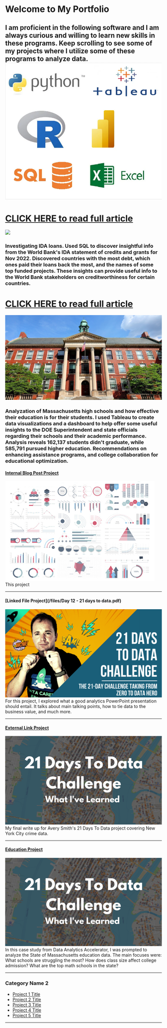 # Welcome to My Portfolio
I am proficient in the following software and I am always curious and willing to learn new skills in these programs. Keep scrolling to see some of my projects where I utilize some of these programs to analyze data.
<img src="images/software_skills_logos.png"/>
---
# [CLICK HERE to read full article](/bank.md)
<img src="Bank_Vissuals/The-world-bank-7c51155a361e1efba7c704d19b6a5aca.png"/>

### Investigating IDA loans. Used SQL to discover insightful info from the World Bank's IDA statement of credits and grants for Nov 2022. Discovered countries with the most debt, which ones paid their loans back the most, and the names of some top funded projects. These insights can provide useful info to the World Bank stakeholders on creditworthiness for certain countries.

# [CLICK HERE to read full article](/schools.md)
<img src="schools_visuals/bostonlatinfb.jpg"/>

### Analyzation of Massachusetts high schools and how effective their education is for their students. I used Tableau to create data visualizations and a dashboard to help offer some useful insights to the DOE Superintendent and state officials regarding their schools and their academic performance. Analysis reveals 162,137 students didn't graduate, while 585,791 pursued higher education. Recommendations on enhancing assistance programs, and college collaboration for educational optimization.

#### [Internal Blog Post Project](/sample_project)
<img src="images/dummy_thumbnail.jpg?raw=true"/>
This project

---
#### [Linked File Project](/files/Day 12 - 21 days to data.pdf)
<img src="images/21 Days To Data Challenge.png?raw=true"/>
For this project, I explored what a good analytics PowerPoint presentation should entail. It talks about main talking points, how to tie data to the business value, and much more. 

---
#### [External Link Project](https://www.linkedin.com/pulse/what-i-learned-21-days-data-avery-smith)
[<img src="images/21 Days To Data Challenge What I've Learned Cover.png?raw=true"/>](https://www.linkedin.com/pulse/what-i-learned-21-days-data-avery-smith)
My final write up for Avery Smith's 21 Days To Data project covering New York City crime data. 


---
#### [Education Project](https://www.linkedin.com/pulse/massachusetts-education-analysis-samantha-paul/)
[<img src="images/21 Days To Data Challenge What I've Learned Cover.png?raw=true"/>](https://www.linkedin.com/pulse/what-i-learned-21-days-data-avery-smith)
In this case study from Data Analytics Accelerator, I was prompted to analyze the State of Massachusetts education data. The main focuses were:
What schools are struggling the most?
How does class size affect college admission?
What are the top math schools in the state? 

---

### Category Name 2

- [Project 1 Title](http://example.com/)
- [Project 2 Title](http://example.com/)
- [Project 3 Title](http://example.com/)
- [Project 4 Title](http://example.com/)
- [Project 5 Title](http://example.com/)

---




